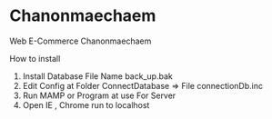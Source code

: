 # Chanonmaechaem
Web E-Commerce Chanonmaechaem

How to install
1. Install Database File Name back_up.bak
2. Edit Config at Folder ConnectDatabase => File connectionDb.inc
3. Run MAMP or Program at use For Server
4. Open IE , Chrome run to localhost
